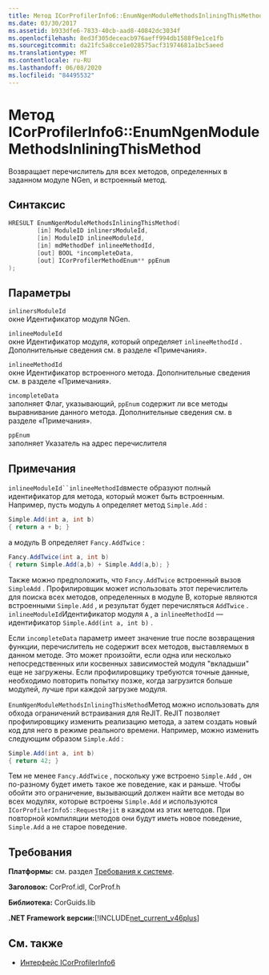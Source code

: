```yaml
---
title: Метод ICorProfilerInfo6::EnumNgenModuleMethodsInliningThisMethod
ms.date: 03/30/2017
ms.assetid: b933dfe6-7833-40cb-aad8-40842dc3034f
ms.openlocfilehash: 8ed3f305deceacb976aeff994db1588f9e1ce1fb
ms.sourcegitcommit: da21fc5a8cce1e028575acf31974681a1bc5aeed
ms.translationtype: MT
ms.contentlocale: ru-RU
ms.lasthandoff: 06/08/2020
ms.locfileid: "84495532"
---
```

# <a name="icorprofilerinfo6enumngenmodulemethodsinliningthismethod-method"></a>Метод ICorProfilerInfo6::EnumNgenModuleMethodsInliningThisMethod

Возвращает перечислитель для всех методов, определенных в заданном модуле NGen, и встроенный метод.

## <a name="syntax"></a>Синтаксис

```cpp
HRESULT EnumNgenModuleMethodsInliningThisMethod(
        [in] ModuleID inlinersModuleId,
        [in] ModuleID inlineeModuleId,
        [in] mdMethodDef inlineeMethodId,
        [out] BOOL *incompleteData,
        [out] ICorProfilerMethodEnum** ppEnum
);
```

## <a name="parameters"></a>Параметры

`inlinersModuleId`\
окне Идентификатор модуля NGen.

`inlineeModuleId`\
окне Идентификатор модуля, который определяет `inlineeMethodId` . Дополнительные сведения см. в разделе «Примечания».

`inlineeMethodId`\
окне Идентификатор встроенного метода. Дополнительные сведения см. в разделе «Примечания».

`incompleteData`\
заполняет Флаг, указывающий, `ppEnum` содержит ли все методы выравнивание данного метода.  Дополнительные сведения см. в разделе «Примечания».

`ppEnum`\
заполняет Указатель на адрес перечислителя

## <a name="remarks"></a>Примечания

`inlineeModuleId``inlineeMethodId`вместе образуют полный идентификатор для метода, который может быть встроенным. Например, пусть модуль `A` определяет метод `Simple.Add` :

```csharp
Simple.Add(int a, int b)
{ return a + b; }
```

а модуль B определяет `Fancy.AddTwice` :

```csharp
Fancy.AddTwice(int a, int b)
{ return Simple.Add(a,b) + Simple.Add(a,b); }
```

Также можно предположить, что `Fancy.AddTwice` встроенный вызов `SimpleAdd` . Профилировщик может использовать этот перечислитель для поиска всех методов, определенных в модуле B, которые являются встроенными `Simple.Add` , и результат будет перечисляться `AddTwice` .  `inlineeModuleId`Идентификатор модуля `A` , а `inlineeMethodId` — идентификатор `Simple.Add(int a, int b)` .

Если `incompleteData` параметр имеет значение true после возвращения функции, перечислитель не содержит всех методов, выставляемых в данном методе. Это может произойти, если одна или несколько непосредственных или косвенных зависимостей модуля "вкладыши" еще не загружены. Если профилировщику требуются точные данные, необходимо повторить попытку позже, когда загрузится больше модулей, лучше при каждой загрузке модуля.

`EnumNgenModuleMethodsInliningThisMethod`Метод можно использовать для обхода ограничений встраивания для ReJIT. ReJIT позволяет профилировщику изменить реализацию метода, а затем создать новый код для него в режиме реального времени. Например, можно изменить следующим образом `Simple.Add` :

```csharp
Simple.Add(int a, int b)
{ return 42; }
```

Тем не менее `Fancy.AddTwice` , поскольку уже встроено `Simple.Add` , он по-разному будет иметь такое же поведение, как и раньше. Чтобы обойти это ограничение, вызывающий должен найти все методы во всех модулях, которые встроены `Simple.Add` и используются `ICorProfilerInfo5::RequestRejit` в каждом из этих методов. При повторной компиляции методов они будут иметь новое поведение, `Simple.Add` а не старое поведение.

## <a name="requirements"></a>Требования

**Платформы:** см. раздел [Требования к системе](../../get-started/system-requirements.md).

**Заголовок:** CorProf.idl, CorProf.h

**Библиотека:** CorGuids.lib

**.NET Framework версии:**[!INCLUDE[net_current_v46plus](../../../../includes/net-current-v46plus-md.md)]

## <a name="see-also"></a>См. также

- [Интерфейс ICorProfilerInfo6](icorprofilerinfo6-interface.md)
